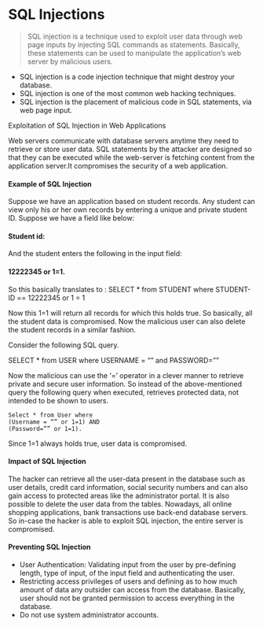 # SQL Injections 

> SQL injection is a technique used to exploit user data through web page inputs by injecting SQL commands as statements. Basically, these statements can be used to manipulate the application’s web server by malicious users.
- SQL injection is a code injection technique that might destroy your database.
- SQL injection is one of the most common web hacking techniques.
- SQL injection is the placement of malicious code in SQL statements, via web page input.


Exploitation of SQL Injection in Web Applications

Web servers communicate with database servers anytime they need to retrieve or store user data. SQL statements by the attacker are designed so that they can be executed while the web-server is fetching content from the application server.It compromises the security of a web application.

#### Example of SQL Injection
Suppose we have an application based on student records. Any student can view only his or her own records by entering a unique and private student ID. Suppose we have a field like below:

#### Student id:

And the student enters the following in the input field:
#### 12222345 or 1=1.

So this basically translates to :
    SELECT * from STUDENT where 
    STUDENT-ID == 12222345 or 1 = 1

Now this 1=1 will return all records for which this holds true. So basically, all the student data is compromised. Now the malicious user can also delete the student records in a similar fashion.    

Consider the following SQL query.

   SELECT * from USER where 
   USERNAME = “” and PASSWORD=”” 

Now the malicious can use the ‘=’ operator in a clever manner to retrieve private and secure user information. So instead of the above-mentioned query the following query when executed, retrieves protected data, not intended to be shown to users.
    
    Select * from User where 
    (Username = “” or 1=1) AND 
    (Password=”” or 1=1).

Since 1=1 always holds true, user data is compromised.

#### Impact of SQL Injection
The hacker can retrieve all the user-data present in the database such as user details, credit card information, social security numbers and can also gain access to protected areas like the administrator portal. It is also possible to delete the user data from the tables.
Nowadays, all online shopping applications, bank transactions use back-end database servers. So in-case the hacker is able to exploit SQL injection, the entire server is compromised.    

#### Preventing SQL Injection

- User Authentication: Validating input from the user by pre-defining length, type of input, of the input field and authenticating the user.
- Restricting access privileges of users and defining as to how much amount of data any outsider can access from the database. Basically, user should not be granted permission to access everything in the database.
- Do not use system administrator accounts.